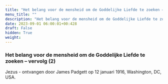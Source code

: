 ```yaml
---
title: "Het belang voor de mensheid om de Goddelijke Liefde te zoeken – vervolg (2)"
menu_title: ""
description: "Het belang voor de mensheid om de Goddelijke Liefde te zoeken – vervolg (2)"
date: 2023-09-01 06:00:01+00:428
draft: False
hidden: True
weight:
---
```

### Het belang voor de mensheid om de Goddelijke Liefde te zoeken – vervolg (2)

Jezus - ontvangen door James Padgett op 12 januari 1916, Washington, DC, USA.
